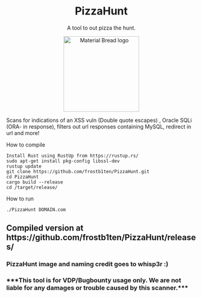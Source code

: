 <h1 align="center">PizzaHunt</h1> <p align="center">A tool to out pizza the hunt.</p>

<p align="center">
  <img width="200" src="https://user-images.githubusercontent.com/68353531/158382636-dc504b50-c738-495d-9292-147706085005.png" alt="Material Bread logo">

  
</p>

Scans for indications of an XSS vuln (Double quote escapes) , Oracle SQLi (ORA- in response), filters out url responses containing MySQL, redirect in url and more!

How to compile
```
Install Rust using RustUp from https://rustup.rs/
sudo apt-get install pkg-config libssl-dev
rustup update
git clone https://github.com/frostb1ten/PizzaHunt.git
cd PizzaHunt
cargo build --release
cd /target/release/
```

How to run
```
./PizzaHunt DOMAIN.com
```


<h2>Compiled version at https://github.com/frostb1ten/PizzaHunt/releases/</h2>


<h3>PizzaHunt image and naming credit goes to whisp3r :)</h3>
<h3>***This tool is for VDP/Bugbounty usage only. We are not liable for any damages or trouble caused by this scanner.***</h3>
